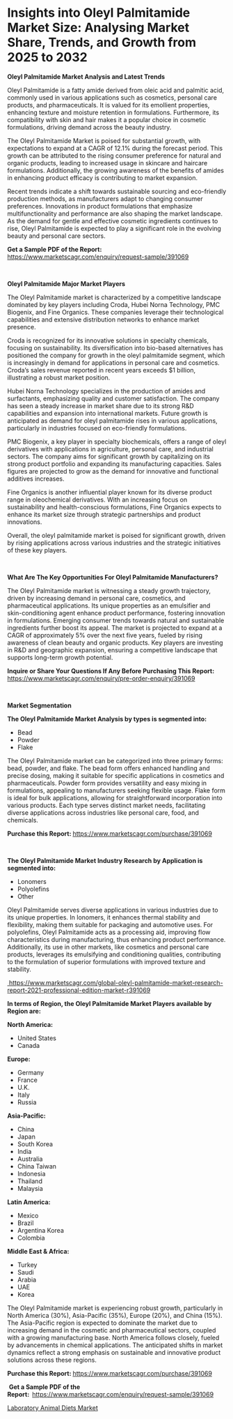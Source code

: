 <p><h1>Insights into Oleyl Palmitamide Market Size: Analysing Market Share, Trends, and Growth from 2025 to 2032</h1></p><p><strong>Oleyl Palmitamide Market Analysis and Latest Trends</strong></p>
<p><p>Oleyl Palmitamide is a fatty amide derived from oleic acid and palmitic acid, commonly used in various applications such as cosmetics, personal care products, and pharmaceuticals. It is valued for its emollient properties, enhancing texture and moisture retention in formulations. Furthermore, its compatibility with skin and hair makes it a popular choice in cosmetic formulations, driving demand across the beauty industry.</p><p>The Oleyl Palmitamide Market is poised for substantial growth, with expectations to expand at a CAGR of 12.1% during the forecast period. This growth can be attributed to the rising consumer preference for natural and organic products, leading to increased usage in skincare and haircare formulations. Additionally, the growing awareness of the benefits of amides in enhancing product efficacy is contributing to market expansion. </p><p>Recent trends indicate a shift towards sustainable sourcing and eco-friendly production methods, as manufacturers adapt to changing consumer preferences. Innovations in product formulations that emphasize multifunctionality and performance are also shaping the market landscape. As the demand for gentle and effective cosmetic ingredients continues to rise, Oleyl Palmitamide is expected to play a significant role in the evolving beauty and personal care sectors.</p></p>
<p><strong>Get a Sample PDF of the Report:&nbsp;</strong> <a href="https://www.marketscagr.com/enquiry/request-sample/391069?utm_campaign=2004&utm_medium=2&utm_source=Github&utm_content=ia&utm_term=29032025&utm_id=oleyl-palmitamide">https://www.marketscagr.com/enquiry/request-sample/391069</a></p>
<p>&nbsp;</p>
<p><strong>Oleyl Palmitamide Major Market Players</strong></p>
<p><p>The Oleyl Palmitamide market is characterized by a competitive landscape dominated by key players including Croda, Hubei Norna Technology, PMC Biogenix, and Fine Organics. These companies leverage their technological capabilities and extensive distribution networks to enhance market presence.</p><p>Croda is recognized for its innovative solutions in specialty chemicals, focusing on sustainability. Its diversification into bio-based alternatives has positioned the company for growth in the oleyl palmitamide segment, which is increasingly in demand for applications in personal care and cosmetics. Croda’s sales revenue reported in recent years exceeds $1 billion, illustrating a robust market position.</p><p>Hubei Norna Technology specializes in the production of amides and surfactants, emphasizing quality and customer satisfaction. The company has seen a steady increase in market share due to its strong R&D capabilities and expansion into international markets. Future growth is anticipated as demand for oleyl palmitamide rises in various applications, particularly in industries focused on eco-friendly formulations.</p><p>PMC Biogenix, a key player in specialty biochemicals, offers a range of oleyl derivatives with applications in agriculture, personal care, and industrial sectors. The company aims for significant growth by capitalizing on its strong product portfolio and expanding its manufacturing capacities. Sales figures are projected to grow as the demand for innovative and functional additives increases.</p><p>Fine Organics is another influential player known for its diverse product range in oleochemical derivatives. With an increasing focus on sustainability and health-conscious formulations, Fine Organics expects to enhance its market size through strategic partnerships and product innovations.</p><p>Overall, the oleyl palmitamide market is poised for significant growth, driven by rising applications across various industries and the strategic initiatives of these key players.</p></p>
<p>&nbsp;</p>
<p><strong>What Are The Key Opportunities For Oleyl Palmitamide Manufacturers?</strong></p>
<p><p>The Oleyl Palmitamide market is witnessing a steady growth trajectory, driven by increasing demand in personal care, cosmetics, and pharmaceutical applications. Its unique properties as an emulsifier and skin-conditioning agent enhance product performance, fostering innovation in formulations. Emerging consumer trends towards natural and sustainable ingredients further boost its appeal. The market is projected to expand at a CAGR of approximately 5% over the next five years, fueled by rising awareness of clean beauty and organic products. Key players are investing in R&D and geographic expansion, ensuring a competitive landscape that supports long-term growth potential.</p></p>
<p><strong>Inquire or Share Your Questions If Any Before Purchasing This Report:</strong> <a href="https://www.marketscagr.com/enquiry/pre-order-enquiry/391069?utm_campaign=2004&utm_medium=2&utm_source=Github&utm_content=ia&utm_term=29032025&utm_id=oleyl-palmitamide">https://www.marketscagr.com/enquiry/pre-order-enquiry/391069</a></p>
<p>&nbsp;</p>
<p><strong>Market Segmentation</strong></p>
<p><strong>The Oleyl Palmitamide Market Analysis by types is segmented into:</strong></p>
<p><ul><li>Bead</li><li>Powder</li><li>Flake</li></ul></p>
<p><p>The Oleyl Palmitamide market can be categorized into three primary forms: bead, powder, and flake. The bead form offers enhanced handling and precise dosing, making it suitable for specific applications in cosmetics and pharmaceuticals. Powder form provides versatility and easy mixing in formulations, appealing to manufacturers seeking flexible usage. Flake form is ideal for bulk applications, allowing for straightforward incorporation into various products. Each type serves distinct market needs, facilitating diverse applications across industries like personal care, food, and chemicals.</p></p>
<p><strong>Purchase this Report:&nbsp;</strong><a href="https://www.marketscagr.com/purchase/391069?utm_campaign=2004&utm_medium=2&utm_source=Github&utm_content=ia&utm_term=29032025&utm_id=oleyl-palmitamide">https://www.marketscagr.com/purchase/391069</a></p>
<p>&nbsp;</p>
<p><strong>The Oleyl Palmitamide Market Industry Research by Application is segmented into:</strong></p>
<p><ul><li>Lonomers</li><li>Polyolefins</li><li>Other</li></ul></p>
<p><p>Oleyl Palmitamide serves diverse applications in various industries due to its unique properties. In lonomers, it enhances thermal stability and flexibility, making them suitable for packaging and automotive uses. For polyolefins, Oleyl Palmitamide acts as a processing aid, improving flow characteristics during manufacturing, thus enhancing product performance. Additionally, its use in other markets, like cosmetics and personal care products, leverages its emulsifying and conditioning qualities, contributing to the formulation of superior formulations with improved texture and stability.</p></p>
<p><a href="https://www.marketscagr.com/global-oleyl-palmitamide-market-research-report-2021-professional-edition-market-r391069?utm_campaign=2004&utm_medium=2&utm_source=Github&utm_content=ia&utm_term=29032025&utm_id=oleyl-palmitamide">&nbsp;https://www.marketscagr.com/global-oleyl-palmitamide-market-research-report-2021-professional-edition-market-r391069</a></p>
<p><strong>In terms of Region, the Oleyl Palmitamide Market Players available by Region are:</strong></p>
<p>
    <p> <strong> North America: </strong>
        <ul>
            <li>United States</li>
            <li>Canada</li>
        </ul>
        </p> 
    <p> <strong> Europe: </strong>
        <ul>
            <li>Germany</li>
            <li>France</li>
            <li>U.K.</li>
            <li>Italy</li>
            <li>Russia</li>
        </ul>
        </p> 
    <p> <strong> Asia-Pacific: </strong>
        <ul>
            <li>China</li>
            <li>Japan</li>
            <li>South Korea</li>
            <li>India</li>
            <li>Australia</li>
            <li>China Taiwan</li>
            <li>Indonesia</li>
            <li>Thailand</li>
            <li>Malaysia</li>
        </ul>
        </p> 
    <p> <strong> Latin America: </strong>
        <ul>
            <li>Mexico</li>
            <li>Brazil</li>
            <li>Argentina Korea</li>
            <li>Colombia</li>
        </ul>
        </p> 
    <p> <strong> Middle East & Africa: </strong>
        <ul>
            <li>Turkey</li>
            <li>Saudi</li>
            <li>Arabia</li>
            <li>UAE</li>
            <li>Korea</li>
        </ul>
    </p>
    </p>
<p><p>The Oleyl Palmitamide market is experiencing robust growth, particularly in North America (30%), Asia-Pacific (35%), Europe (20%), and China (15%). The Asia-Pacific region is expected to dominate the market due to increasing demand in the cosmetic and pharmaceutical sectors, coupled with a growing manufacturing base. North America follows closely, fueled by advancements in chemical applications. The anticipated shifts in market dynamics reflect a strong emphasis on sustainable and innovative product solutions across these regions.</p></p>
<p><strong>Purchase this Report: </strong><a href="https://www.marketscagr.com/purchase/391069?utm_campaign=2004&utm_medium=2&utm_source=Github&utm_content=ia&utm_term=29032025&utm_id=oleyl-palmitamide">https://www.marketscagr.com/purchase/391069</a></p>
<p>&nbsp;<strong>Get a Sample PDF of the Report:&nbsp;&nbsp;</strong><a href="https://www.marketscagr.com/enquiry/request-sample/391069?utm_campaign=2004&utm_medium=2&utm_source=Github&utm_content=ia&utm_term=29032025&utm_id=oleyl-palmitamide">https://www.marketscagr.com/enquiry/request-sample/391069</a></p>
<p><strong></strong></p>
<p><p><a href="https://github.com/globismark/Market-Research-Report-List-6/blob/main/laboratory-animal-diets-market.md?utm_campaign=2004&utm_medium=2&utm_source=Github&utm_content=ia&utm_term=29032025&utm_id=oleyl-palmitamide">Laboratory Animal Diets Market</a></p></p>